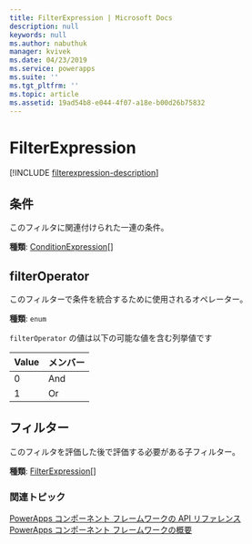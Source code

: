 ```yaml
---
title: FilterExpression | Microsoft Docs
description: null
keywords: null
ms.author: nabuthuk
manager: kvivek
ms.date: 04/23/2019
ms.service: powerapps
ms.suite: ''
ms.tgt_pltfrm: ''
ms.topic: article
ms.assetid: 19ad54b8-e044-4f07-a18e-b00d26b75832
---
```


# <a name="filterexpression"></a>FilterExpression

<!-- IExposedFilterExpression -->

[!INCLUDE [filterexpression-description](includes/filterexpression-description.md)]

## <a name="conditions"></a>条件

このフィルタに関連付けられた一連の条件。

**種類**: [ConditionExpression](conditionexpression.md)[]

## <a name="filteroperator"></a>filterOperator

このフィルターで条件を統合するために使用されるオペレーター。

**種類**: `enum`

`filterOperator` の値は以下の可能な値を含む列挙値です

|Value|メンバー|
|--|--|
|0|And|
|1|Or|

## <a name="filters"></a>フィルター

このフィルタを評価した後で評価する必要がある子フィルター。

**種類**: [FilterExpression](filterexpression.md)[]<br />

### <a name="related-topics"></a>関連トピック

[PowerApps コンポーネント フレームワークの API リファレンス](../reference/index.md)<br/>
[PowerApps コンポーネント フレームワークの概要](../overview.md)